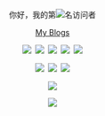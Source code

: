 <p align="center">你好，我的第<a><img src="https://profile-counter.glitch.me/lemonorangeapple/count.svg" /></a>名访问者</p>

<p align="center"><a href="http://imjcj.eu.org">My Blogs</a></p>
<p></p>
<p align="center"><a><img src="https://img.shields.io/badge/HTML5-E34F26?logo=html5&logoColor=white" /></a>&ensp;<a><img src="https://img.shields.io/badge/C%2B%2B-00599C?logo=c%2B%2B&logoColor=white" /></a>&ensp;<a><img src="https://img.shields.io/badge/Flask-000000?logo=flask&logoColor=white" /></a>&ensp;<a><img src="https://img.shields.io/badge/Bootstrap-563D7C?logo=bootstrap&logoColor=white" /></a>&ensp;<a><img src="https://img.shields.io/badge/Markdown-000000?logo=markdown&logoColor=white" /></a></p>

<p align="center"><a><img src="https://img.shields.io/badge/Cloudflare-F38020?logo=Cloudflare&logoColor=white" /></a>&ensp;<a><img src="https://img.shields.io/badge/Vercel-000000?logo=vercel&logoColor=white" /></a>&ensp;<a><img src="https://img.shields.io/badge/redis-%23DD0031.svg?logo=redis&logoColor=white" /></a></a></p>

<p align="center"><a><img src="https://github-readme-stats.vercel.app/api/?username=lemonorangeapple&show_icons=true" /></a></p>

<p align="center"><a><img src="https://github-readme-stats.vercel.app/api/top-langs/?username=lemonorangeapple&layout=compact" /></a></p>
